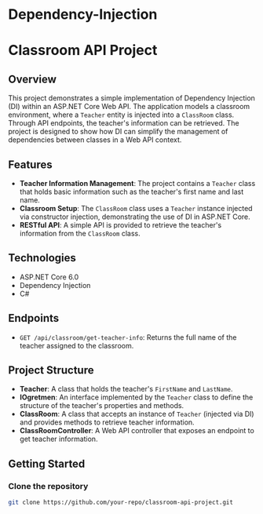 # Dependency-Injection
# Classroom API Project

## Overview
This project demonstrates a simple implementation of Dependency Injection (DI) within an ASP.NET Core Web API. The application models a classroom environment, where a `Teacher` entity is injected into a `ClassRoom` class. Through API endpoints, the teacher's information can be retrieved. The project is designed to show how DI can simplify the management of dependencies between classes in a Web API context.

## Features
- **Teacher Information Management**: The project contains a `Teacher` class that holds basic information such as the teacher's first name and last name.
- **Classroom Setup**: The `ClassRoom` class uses a `Teacher` instance injected via constructor injection, demonstrating the use of DI in ASP.NET Core.
- **RESTful API**: A simple API is provided to retrieve the teacher's information from the `ClassRoom` class.

## Technologies
- ASP.NET Core 6.0
- Dependency Injection
- C#

## Endpoints

- `GET /api/classroom/get-teacher-info`: Returns the full name of the teacher assigned to the classroom.

## Project Structure

- **Teacher**: A class that holds the teacher's `FirstName` and `LastName`.
- **IOgretmen**: An interface implemented by the `Teacher` class to define the structure of the teacher's properties and methods.
- **ClassRoom**: A class that accepts an instance of `Teacher` (injected via DI) and provides methods to retrieve teacher information.
- **ClassRoomController**: A Web API controller that exposes an endpoint to get teacher information.

## Getting Started

### Clone the repository
```bash
git clone https://github.com/your-repo/classroom-api-project.git
